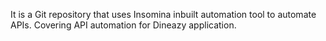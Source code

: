 It is a Git repository that uses Insomina inbuilt automation tool to automate APIs.
Covering API automation for Dineazy application.